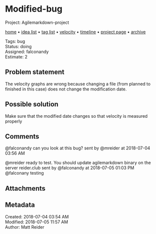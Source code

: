 # Modified-bug

Project: Agilemarkdown-project

[home](../index.md) • [idea list](../ideas.md) • [tag list](../tags.md) • [velocity](../velocity.md) • [timeline](../timeline.md) • [project page](../agilemarkdown-project.md) • [archive](archive.md)

Tags: bug  
Status: doing  
Assigned: falconandy  
Estimate: 2  

## Problem statement

The velocity graphs are wrong because changing a file (from planned to finished in this case) does not change the modification date.

## Possible solution

Make sure that the modified date changes so that velocity is measured properly

## Comments

@falconandy can you look at this bug?
sent by @mreider at 2018-07-04 03:56 AM

@mreider ready to test. You should update agilemarkdown binary on the server reider.club
sent by @falconandy at 2018-07-05 01:03 PM
@falconany testing

## Attachments


## Metadata

Created: 2018-07-04 03:54 AM  
Modified: 2018-07-05 11:57 AM  
Author: Matt Reider  
